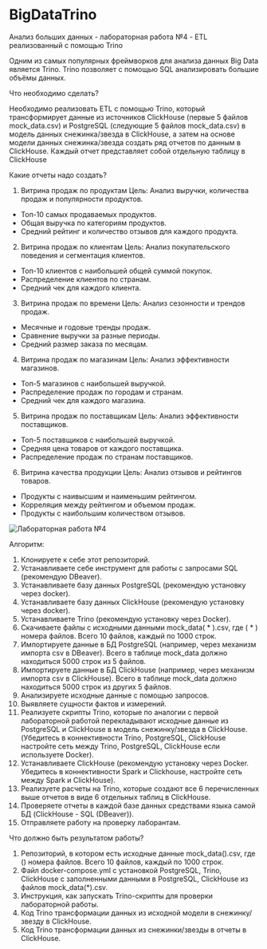 # BigDataTrino
Анализ больших данных - лабораторная работа №4 - ETL реализованный с помощью Trino

Одним из самых популярных фреймворков для анализа данных Big Data является Trino. Trino позволяет с помощью SQL анализировать большие объёмы данных.

Что необходимо сделать?

Необходимо реализовать ETL с помощью Trino, который трансформирует данные из источников ClickHouse (первые 5 файлов mock_data.csv) и PostgreSQL (следующие 5 файлов mock_data.csv) в модель данных снежинка/звезда в ClickHouse, а затем на основе модели данных снежинка/звезда создать ряд отчетов по данным в ClickHouse. Каждый отчет представляет собой отдельную таблицу в ClickHouse

Какие отчеты надо создать?
1. Витрина продаж по продуктам
Цель: Анализ выручки, количества продаж и популярности продуктов.
 - Топ-10 самых продаваемых продуктов.
 - Общая выручка по категориям продуктов.
 - Средний рейтинг и количество отзывов для каждого продукта.
2. Витрина продаж по клиентам
Цель: Анализ покупательского поведения и сегментация клиентов.
 - Топ-10 клиентов с наибольшей общей суммой покупок.
 - Распределение клиентов по странам.
 - Средний чек для каждого клиента.
3. Витрина продаж по времени
Цель: Анализ сезонности и трендов продаж.
 - Месячные и годовые тренды продаж.
 - Сравнение выручки за разные периоды.
 - Средний размер заказа по месяцам.
4. Витрина продаж по магазинам
Цель: Анализ эффективности магазинов.
 - Топ-5 магазинов с наибольшей выручкой.
 - Распределение продаж по городам и странам.
 - Средний чек для каждого магазина.
5. Витрина продаж по поставщикам
Цель: Анализ эффективности поставщиков.
 - Топ-5 поставщиков с наибольшей выручкой.
 - Средняя цена товаров от каждого поставщика.
 - Распределение продаж по странам поставщиков.
6. Витрина качества продукции
Цель: Анализ отзывов и рейтингов товаров.
 - Продукты с наивысшим и наименьшим рейтингом.
 - Корреляция между рейтингом и объемом продаж.
 - Продукты с наибольшим количеством отзывов.

![Лабораторная работа №4](https://github.com/user-attachments/assets/8cde5065-780b-46c3-867f-5d4332b42e28)


Алгоритм:
1. Клонируете к себе этот репозиторий.
2. Устанавливаете себе инструмент для работы с запросами SQL (рекомендую DBeaver).
3. Устанавливаете базу данных PostgreSQL (рекомендую установку через docker).
4. Устанавливаете базу данных ClickHouse (рекомендую установку через docker).
5. Устанавливаете Trino (рекомендую установку через Docker).
6. Скачиваете файлы с исходными данными mock_data( * ).csv, где ( * ) номера файлов. Всего 10 файлов, каждый по 1000 строк.
7. Импортируете данные в БД PostgreSQL (например, через механизм импорта csv в DBeaver). Всего в таблице mock_data должно находиться 5000 строк из 5 файлов.
8. Импортируете данные в БД ClickHouse (например, через механизм импорта csv в ClickHouse). Всего в таблице mock_data должно находиться 5000 строк из других 5 файлов.
9. Анализируете исходные данные с помощью запросов.
10. Выявляете сущности фактов и измерений.
11. Реализуете скрипты Trino, которые по аналогии с первой лабораторной работой перекладывают исходные данные из PostgreSQL и ClickHouse в модель снежинку/звезда в ClickHouse. (Убедитесь в коннективности Trino, PostgreSQL, ClickHouse настройте сеть между Trino, PostgreSQL, ClickHouse если используете Docker).
12. Устанавливаете ClickHouse (рекомендую установку через Docker. Убедитесь в коннективности Spark и Clickhouse, настройте сеть между Spark и ClickHouse).
13. Реализуете расчеты на Trino, которые создают все 6 перечисленных выше отчетов в виде 6 отдельных таблиц в ClickHouse.
14. Проверяете отчеты в каждой базе данных средствами языка самой БД (ClickHouse - SQL (DBeaver)).
15. Отправляете работу на проверку лаборантам.

Что должно быть результатом работы?

1. Репозиторий, в котором есть исходные данные mock_data().csv, где () номера файлов. Всего 10 файлов, каждый по 1000 строк.
2. Файл docker-compose.yml с установкой PostgreSQL, Trino, ClickHouse с заполненными данными в PostgreSQL, ClickHouse из файлов mock_data(*).csv.
3. Инструкция, как запускать Trino-скрипты для проверки лабораторной работы.
4. Код Trino трансформации данных из исходной модели в снежинку/звезду в ClickHouse.
5. Код Trino трансформации данных из снежинки/звезды в отчеты в ClickHouse.
